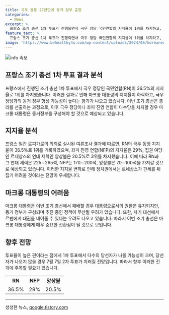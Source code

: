```yaml
---
title: 극우 돌풍 27년만에 동거 정부 출현
categories:
  - News
excerpt: >
  프랑스 조기 총선 1차 투표가 진행되면서 극우 정당 국민연합의 지지율이 1위를 차지하고, 마크롱 대통령의 대권 탈환에 대한 불안감이 커지고 있다. 이번 선거는 총리를 결정하는 과정이기도 하며, 극우 정당이 다수를 차지할 경우 동거 정부가 구성될 가능성이 높아졌다. 르펜에 대한 우려와 함께 2차 투표의 가능성도 언급되며, 투표율이 높아져 다수의 당선자가 나올 가능성도 커졌다.
feature_text: >
  프랑스 조기 총선 1차 투표가 진행되면서 극우 정당 국민연합의 지지율이 1위를 차지하고, 마크롱 대통령의 대권 탈환에 대한 불안감이 커지고 있다. 이번 선거는 총리를 결정하는 과정이기도 하며, 극우 정당이 다수를 차지할 경우 동거 정부가 구성될 가능성이 높아졌다. 르펜에 대한 우려와 함께 2차 투표의 가능성도 언급되며, 투표율이 높아져 다수의 당선자가 나올 가능성도 커졌다.
image: 'https://www.behealthy4u.com/wp-content/uploads/2024/06/koreanews.jpg'
---
```


<p><img src="https://www.behealthy4u.com/wp-content/uploads/2024/06/koreanews.jpg" alt="info 속보" /></p>

<h2 data-ke-size="size26">프랑스 조기 총선 1차 투표 결과 분석</h2>

<p data-ke-size="size16">프랑스에서 진행된 조기 총선 1차 투표에서 극우 정당인 국민연합(RN)이 36.5%의 지지율로 1위를 차지했습니다. 이러한 결과로 인해 마크롱 대통령의 지지율이 하락하고, 극우 정당과의 동거 정부 형성 가능성이 높다는 평가가 나오고 있습니다. 이번 조기 총선은 총리를 선출하는 과정으로, 이후 극우 정당이나 좌파 진영 연합이 다수당을 차지할 경우 마크롱 대통령은 동거정부를 구성해야 할 것으로 예상되고 있습니다.</p>

<h2 data-ke-size="size26">지지율 분석</h2>

<p data-ke-size="size16">프랑스 일간 르피가로의 의뢰로 실시된 여론조사 결과에 따르면, RN의 극우 동맹 지지율이 36.5%로 1위를 기록하였으며, 좌파 진영 연합(NFP)의 지지율은 29%, 집권 여당인 르네상스의 연대 세력인 앙상블은 20.5%로 3위를 차지했습니다. 이에 따라 RN과 그 연대 세력은 225∼265석, NFP는 170∼200석, 앙상블은 70∼100석을 가져갈 것으로 예상되고 있습니다. 이러한 지지율 변화로 인해 정치권에서는 르네상스가 판세를 뒤집기 어려울 것이라는 전망이 우세합니다.</p>

<h2 data-ke-size="size26">마크롱 대통령의 어려움</h2>

<p data-ke-size="size16">마크롱 대통령은 이번 조기 총선에서 패배할 경우 대통령으로서의 권한은 유지되지만, 동거 정부가 구성되며 추진 중인 정책이 무산될 우려가 있습니다. 또한, 차기 대선에서 르펜에게 대권을 내어줄 수 있다는 우려도 나오고 있습니다. 따라서 이번 조기 총선은 마크롱 대통령에게 매우 중요한 전환점이 될 것으로 보입니다.</p>

<h2 data-ke-size="size26">향후 전망</h2>

<p data-ke-size="size16">투표율이 높은 편이라는 점에서 1차 투표에서 다수의 당선자가 나올 가능성이 크며, 당선자가 나오지 않을 경우 7월 7일 2차 투표가 치러질 전망입니다. 따라서 향후 이러한 전개에 주목할 필요가 있습니다.</p>

<table>
    <tbody>
        <tr>
            <td style="text-align: center; height: 17px;"><b>RN</b></td>
            <td style="text-align: center; height: 17px;"><b>NFP</b></td>
            <td style="text-align: center; height: 17px;"><b>앙상블</b></td>
        </tr>
        <tr>
            <td style="text-align: center; height: 17px;">36.5%</td>
            <td style="text-align: center; height: 17px;">29%</td>
            <td style="text-align: center; height: 17px;">20.5%</td>
        </tr>
    </tbody>
</table>

<p><hr></p>
생생한 뉴스, <a href="https://qoogle.tistory.com" rel="dofollow">qoogle.tistory.com</a>


